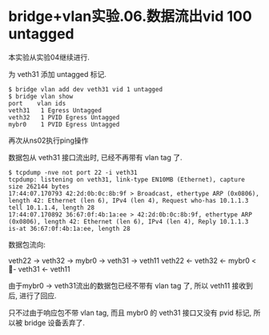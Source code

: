 # bridge+vlan实验.06.数据流出vid 100 untagged

本实验从实验04继续进行.

为 veth31 添加 untagged 标记.

```console
$ bridge vlan add dev veth31 vid 1 untagged
$ bridge vlan show
port	vlan ids
veth31	 1 Egress Untagged
veth32	 1 PVID Egress Untagged
mybr0	 1 PVID Egress Untagged
```

再次从ns02执行ping操作

数据包从 veth31 接口流出时, 已经不再带有 vlan tag 了.

```console
$ tcpdump -nve not port 22 -i veth31
tcpdump: listening on veth31, link-type EN10MB (Ethernet), capture size 262144 bytes
17:44:07.170793 42:2d:0b:0c:8b:9f > Broadcast, ethertype ARP (0x0806), length 42: Ethernet (len 6), IPv4 (len 4), Request who-has 10.1.1.3 tell 10.1.1.4, length 28
17:44:07.170892 36:67:0f:4b:1a:ee > 42:2d:0b:0c:8b:9f, ethertype ARP (0x0806), length 42: Ethernet (len 6), IPv4 (len 4), Reply 10.1.1.3 is-at 36:67:0f:4b:1a:ee, length 28
```

数据包流向:

veth22 -> veth32 -> mybr0 -> veth31 -> veth11
veth22 <- veth32 <- mybr0 <🚫- veth31 <- veth11

由于mybr0 -> veth31流出的数据包已经不带有 vlan tag 了, 所以 veth11 接收到后, 进行了回应.

只不过由于响应包不带 vlan tag, 而且 mybr0 的 veth31 接口又没有 pvid 标记, 所以被 bridge 设备丢弃了.
